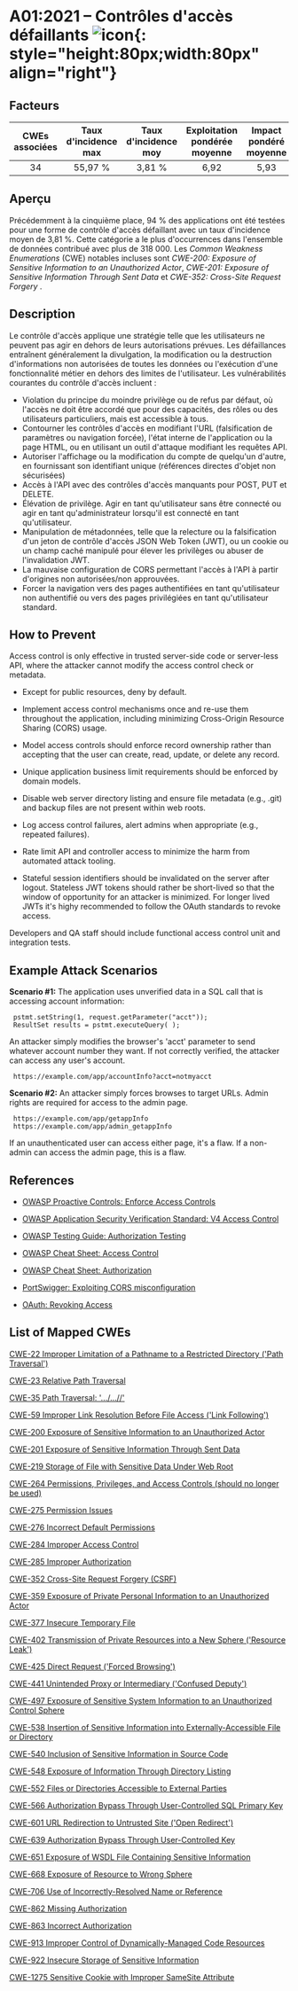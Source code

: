 # A01:2021 – Contrôles d'accès défaillants   ![icon](assets/TOP_10_Icons_Final_Broken_Access_Control.png){: style="height:80px;width:80px" align="right"}

## Facteurs

| CWEs associées | Taux d'incidence max | Taux d'incidence moy | Exploitation pondérée moyenne | Impact pondéré moyenne | Couverture max | Couverture moyenne | Nombre total d'occurrences | Nombre total de CVEs |
|:-------------:|:--------------------:|:--------------------:|:--------------:|:--------------:|:----------------------:|:---------------------:|:-------------------:|:------------:|
| 34          | 55,97 %             | 3,81 %              | 6,92                 | 5,93                | 94,55 %       | 47,72 %       | 318 487           | 19 013     |

## Aperçu

Précédemment à la cinquième place, 94 % des applications ont été testées pour une forme de contrôle d'accès défaillant avec un taux d'incidence moyen de 3,81 %. Cette catégorie a le plus d'occurrences dans l'ensemble de données contribué avec plus de 318&nbsp;000. Les *Common Weakness Enumerations* (CWE) notables incluses sont *CWE-200: Exposure of Sensitive Information to an Unauthorized Actor*, *CWE-201: Exposure of Sensitive Information Through Sent Data* et *CWE-352: Cross-Site Request Forgery* .

## Description

Le contrôle d'accès applique une stratégie telle que les utilisateurs ne peuvent pas agir en dehors de leurs autorisations prévues. Les défaillances entraînent généralement la divulgation, la modification ou la destruction d'informations non autorisées de toutes les données ou l'exécution d'une fonctionnalité métier en dehors des limites de l'utilisateur. Les vulnérabilités courantes du contrôle d'accès incluent :

-   Violation du principe du moindre privilège ou de refus par défaut, où l'accès ne doit être accordé que pour des capacités, des rôles ou des utilisateurs particuliers, mais est accessible à tous.
-   Contourner les contrôles d'accès en modifiant l'URL (falsification de paramètres ou navigation forcée), l'état interne de l'application ou la page HTML, ou en utilisant un outil d'attaque modifiant les requêtes API.
-   Autoriser l'affichage ou la modification du compte de quelqu'un d'autre, en fournissant son identifiant unique (références directes d'objet non sécurisées)
-   Accès à l'API avec des contrôles d'accès manquants pour POST, PUT et DELETE.
-   Élévation de privilège. Agir en tant qu'utilisateur sans être connecté ou agir en tant qu'administrateur lorsqu'il est connecté en tant qu'utilisateur.
-   Manipulation de métadonnées, telle que la relecture ou la falsification d'un jeton de contrôle d'accès JSON Web Token (JWT), ou un cookie ou un champ caché manipulé pour élever les privilèges ou abuser de l'invalidation JWT.
-   La mauvaise configuration de CORS permettant l'accès à l'API à partir d'origines non autorisées/non approuvées.
-   Forcer la navigation vers des pages authentifiées en tant qu'utilisateur non authentifié ou vers des pages privilégiées en tant qu'utilisateur standard.

## How to Prevent

Access control is only effective in trusted server-side code or
server-less API, where the attacker cannot modify the access control
check or metadata.

-   Except for public resources, deny by default.

-   Implement access control mechanisms once and re-use them throughout
    the application, including minimizing Cross-Origin Resource Sharing (CORS) usage.

-   Model access controls should enforce record ownership rather than
    accepting that the user can create, read, update, or delete any
    record.

-   Unique application business limit requirements should be enforced by
    domain models.

-   Disable web server directory listing and ensure file metadata (e.g.,
    .git) and backup files are not present within web roots.

-   Log access control failures, alert admins when appropriate (e.g.,
    repeated failures).

-   Rate limit API and controller access to minimize the harm from
    automated attack tooling.

-   Stateful session identifiers should be invalidated on the server after logout.
    Stateless JWT tokens should rather be short-lived so that the window of
    opportunity for an attacker is minimized. For longer lived JWTs it's highy recommended to
    follow the OAuth standards to revoke access.

Developers and QA staff should include functional access control unit
and integration tests.

## Example Attack Scenarios

**Scenario #1:** The application uses unverified data in a SQL call that
is accessing account information:

```
 pstmt.setString(1, request.getParameter("acct"));
 ResultSet results = pstmt.executeQuery( );
```

An attacker simply modifies the browser's 'acct' parameter to send
whatever account number they want. If not correctly verified, the
attacker can access any user's account.

```
 https://example.com/app/accountInfo?acct=notmyacct
```

**Scenario #2:** An attacker simply forces browses to target URLs. Admin
rights are required for access to the admin page.

```
 https://example.com/app/getappInfo
 https://example.com/app/admin_getappInfo
```
If an unauthenticated user can access either page, it's a flaw. If a
non-admin can access the admin page, this is a flaw.

## References

-   [OWASP Proactive Controls: Enforce Access
    Controls](https://owasp.org/www-project-proactive-controls/v3/en/c7-enforce-access-controls)

-   [OWASP Application Security Verification Standard: V4 Access
    Control](https://owasp.org/www-project-application-security-verification-standard)

-   [OWASP Testing Guide: Authorization
    Testing](https://owasp.org/www-project-web-security-testing-guide/latest/4-Web_Application_Security_Testing/05-Authorization_Testing/README)

-   [OWASP Cheat Sheet: Access Control](https://cheatsheetseries.owasp.org/cheatsheets/Access_Control_Cheat_Sheet.html)

-   [OWASP Cheat Sheet: Authorization](https://cheatsheetseries.owasp.org/cheatsheets/Authorization_Cheat_Sheet.html)

-   [PortSwigger: Exploiting CORS
    misconfiguration](https://portswigger.net/blog/exploiting-cors-misconfigurations-for-bitcoins-and-bounties)

-   [OAuth: Revoking Access](https://www.oauth.com/oauth2-servers/listing-authorizations/revoking-access/)

## List of Mapped CWEs

[CWE-22 Improper Limitation of a Pathname to a Restricted Directory
('Path Traversal')](https://cwe.mitre.org/data/definitions/22.html)

[CWE-23 Relative Path Traversal](https://cwe.mitre.org/data/definitions/23.html)

[CWE-35 Path Traversal: '.../...//'](https://cwe.mitre.org/data/definitions/35.html)

[CWE-59 Improper Link Resolution Before File Access ('Link Following')](https://cwe.mitre.org/data/definitions/59.html)

[CWE-200 Exposure of Sensitive Information to an Unauthorized Actor](https://cwe.mitre.org/data/definitions/200.html)

[CWE-201 Exposure of Sensitive Information Through Sent Data](https://cwe.mitre.org/data/definitions/201.html)

[CWE-219 Storage of File with Sensitive Data Under Web Root](https://cwe.mitre.org/data/definitions/219.html)

[CWE-264 Permissions, Privileges, and Access Controls (should no longer be used)](https://cwe.mitre.org/data/definitions/264.html)

[CWE-275 Permission Issues](https://cwe.mitre.org/data/definitions/275.html)

[CWE-276 Incorrect Default Permissions](https://cwe.mitre.org/data/definitions/276.html)

[CWE-284 Improper Access Control](https://cwe.mitre.org/data/definitions/284.html)

[CWE-285 Improper Authorization](https://cwe.mitre.org/data/definitions/285.html)

[CWE-352 Cross-Site Request Forgery (CSRF)](https://cwe.mitre.org/data/definitions/352.html)

[CWE-359 Exposure of Private Personal Information to an Unauthorized Actor](https://cwe.mitre.org/data/definitions/359.html)

[CWE-377 Insecure Temporary File](https://cwe.mitre.org/data/definitions/377.html)

[CWE-402 Transmission of Private Resources into a New Sphere ('Resource Leak')](https://cwe.mitre.org/data/definitions/402.html)

[CWE-425 Direct Request ('Forced Browsing')](https://cwe.mitre.org/data/definitions/425.html)

[CWE-441 Unintended Proxy or Intermediary ('Confused Deputy')](https://cwe.mitre.org/data/definitions/441.html)

[CWE-497 Exposure of Sensitive System Information to an Unauthorized Control Sphere](https://cwe.mitre.org/data/definitions/497.html)

[CWE-538 Insertion of Sensitive Information into Externally-Accessible File or Directory](https://cwe.mitre.org/data/definitions/538.html)

[CWE-540 Inclusion of Sensitive Information in Source Code](https://cwe.mitre.org/data/definitions/540.html)

[CWE-548 Exposure of Information Through Directory Listing](https://cwe.mitre.org/data/definitions/548.html)

[CWE-552 Files or Directories Accessible to External Parties](https://cwe.mitre.org/data/definitions/552.html)

[CWE-566 Authorization Bypass Through User-Controlled SQL Primary Key](https://cwe.mitre.org/data/definitions/566.html)

[CWE-601 URL Redirection to Untrusted Site ('Open Redirect')](https://cwe.mitre.org/data/definitions/601.html)

[CWE-639 Authorization Bypass Through User-Controlled Key](https://cwe.mitre.org/data/definitions/639.html)

[CWE-651 Exposure of WSDL File Containing Sensitive Information](https://cwe.mitre.org/data/definitions/651.html)

[CWE-668 Exposure of Resource to Wrong Sphere](https://cwe.mitre.org/data/definitions/668.html)

[CWE-706 Use of Incorrectly-Resolved Name or Reference](https://cwe.mitre.org/data/definitions/706.html)

[CWE-862 Missing Authorization](https://cwe.mitre.org/data/definitions/862.html)

[CWE-863 Incorrect Authorization](https://cwe.mitre.org/data/definitions/863.html)

[CWE-913 Improper Control of Dynamically-Managed Code Resources](https://cwe.mitre.org/data/definitions/913.html)

[CWE-922 Insecure Storage of Sensitive Information](https://cwe.mitre.org/data/definitions/922.html)

[CWE-1275 Sensitive Cookie with Improper SameSite Attribute](https://cwe.mitre.org/data/definitions/1275.html)

